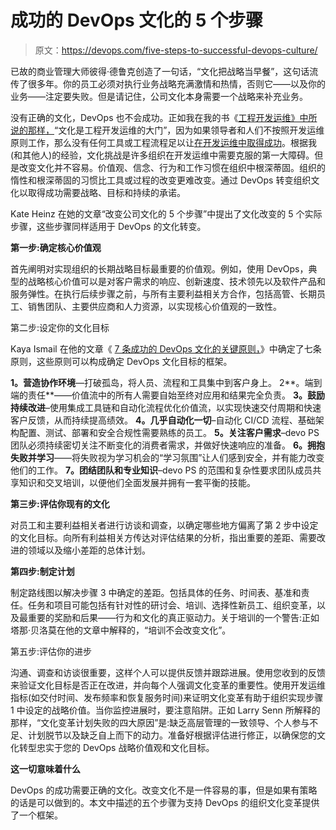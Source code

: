 # 成功的 DevOps 文化的 5 个步骤

> 原文：<https://devops.com/five-steps-to-successful-devops-culture/>

已故的商业管理大师彼得·德鲁克创造了一句话，“文化把战略当早餐”，这句话流传了很多年。你的员工必须对执行业务战略充满激情和热情，否则它——以及你的业务——注定要失败。但是请记住，公司文化本身需要一个战略来补充业务。

没有正确的文化，DevOps 也不会成功。正如我在我的书《[工程开发运维》中所说的那样，](http://mybook.to/engineeringdevops)“文化是工程开发运维的大门”，因为如果领导者和人们不按照开发运维原则工作，那么没有任何工具或工程流程足以让[在开发运维中取得成功](https://devops.com/design-devops-best-practices/)。根据我(和其他人)的经验，文化挑战是许多组织在开发运维中需要克服的第一大障碍。但是改变文化并不容易。价值观、信念、行为和工作习惯在组织中根深蒂固。组织的惰性和根深蒂固的习惯比工具或过程的改变更难改变。通过 DevOps 转变组织文化以取得成功需要战略、目标和持续的承诺。

Kate Heinz 在她的文章“改变公司文化的 5 个步骤”中提出了文化改变的 5 个实际步骤，这些步骤同样适用于 DevOps 的文化转变。

**第一步:确定核心价值观**

首先阐明对实现组织的长期战略目标最重要的价值观。例如，使用 DevOps，典型的战略核心价值可以是对客户需求的响应、创新速度、技术领先以及软件产品和服务弹性。在执行后续步骤之前，与所有主要利益相关方合作，包括高管、长期员工、销售团队、主要供应商和人力资源，以实现核心价值观的一致性。

第二步:设定你的文化目标

Kaya Ismail 在他的文章《 [7 条成功的 DevOps 文化的关键原则，](https://www.cmswire.com/information-management/7-key-principles-for-a-successful-devops-culture/)》中确定了七条原则，这些原则可以构成确定 DevOps 文化目标的框架。

**1。营造协作环境**—打破孤岛，将人员、流程和工具集中到客户身上。
2**。端到端的责任**——价值流中的所有人需要自始至终对应用和结果完全负责。
**3。鼓励持续改进**–使用集成工具链和自动化流程优化价值流，以实现快速交付周期和快速客户反馈，从而持续提高绩效。
**4。几乎自动化一切**–自动化 CI/CD 流程、基础架构配置、测试、部署和安全合规性需要熟练的员工。
**5。关注客户需求**–devo PS 团队必须持续密切关注不断变化的消费者需求，并做好快速响应的准备。
**6。拥抱失败并学习**——将失败视为学习机会的“学习氛围”让人们感到安全，并有能力改变他们的工作。
**7。团结团队和专业知识**–devo PS 的范围和复杂性要求团队成员共享知识和交叉培训，以便他们全面发展并拥有一套平衡的技能。

**第三步:评估你现有的文化**

对员工和主要利益相关者进行访谈和调查，以确定哪些地方偏离了第 2 步中设定的文化目标。向所有利益相关方传达对评估结果的分析，指出重要的差距、需要改进的领域以及缩小差距的总体计划。

**第四步:制定计划**

制定路线图以解决步骤 3 中确定的差距。包括具体的任务、时间表、基准和责任。任务和项目可能包括有针对性的研讨会、培训、选择性新员工、组织变革，以及最重要的奖励和后果——行为和文化的真正驱动力。关于培训的一个警告:正如塔那·贝洛莫在他的文章中解释的，“培训不会改变文化”。

第五步:评估你的进步

沟通、调查和访谈很重要，这样个人可以提供反馈并跟踪进展。使用您收到的反馈来验证文化目标是否正在改进，并向每个人强调文化变革的重要性。使用开发运维指标(如交付时间、发布频率和恢复服务时间)来证明文化变革有助于组织实现步骤 1 中设定的战略价值。当你监控进展时，要注意陷阱。正如 Larry Senn 所解释的那样，“文化变革计划失败的四大原因”是:缺乏高层管理的一致领导、个人参与不足、计划脱节以及缺乏自上而下的动力。准备好根据评估进行修正，以确保您的文化转型忠实于您的 DevOps 战略价值观和文化目标。

**这一切意味着什么**

DevOps 的成功需要正确的文化。改变文化不是一件容易的事，但是如果有策略的话是可以做到的。本文中描述的五个步骤为支持 DevOps 的组织文化变革提供了一个框架。